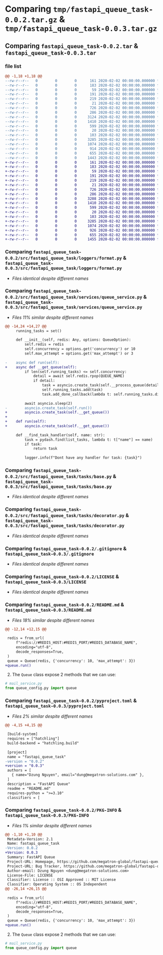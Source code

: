 # Comparing `tmp/fastapi_queue_task-0.0.2.tar.gz` & `tmp/fastapi_queue_task-0.0.3.tar.gz`

## Comparing `fastapi_queue_task-0.0.2.tar` & `fastapi_queue_task-0.0.3.tar`

### file list

```diff
@@ -1,18 +1,18 @@
--rw-r--r--   0        0        0      161 2020-02-02 00:00:00.000000 fastapi_queue_task-0.0.2/build_and_publish.sh
--rw-r--r--   0        0        0      183 2020-02-02 00:00:00.000000 fastapi_queue_task-0.0.2/build_and_test.sh
--rw-r--r--   0        0        0       59 2020-02-02 00:00:00.000000 fastapi_queue_task-0.0.2/requirements.txt
--rw-r--r--   0        0        0      191 2020-02-02 00:00:00.000000 fastapi_queue_task-0.0.2/tox.ini
--rw-r--r--   0        0        0      219 2020-02-02 00:00:00.000000 fastapi_queue_task-0.0.2/src/fastapi_queue_task/__init__.py
--rw-r--r--   0        0        0       21 2020-02-02 00:00:00.000000 fastapi_queue_task-0.0.2/src/fastapi_queue_task/constants/queue_constant.py
--rw-r--r--   0        0        0      726 2020-02-02 00:00:00.000000 fastapi_queue_task-0.0.2/src/fastapi_queue_task/loggers/format.py
--rw-r--r--   0        0        0      286 2020-02-02 00:00:00.000000 fastapi_queue_task-0.0.2/src/fastapi_queue_task/loggers/logger.py
--rw-r--r--   0        0        0     3124 2020-02-02 00:00:00.000000 fastapi_queue_task-0.0.2/src/fastapi_queue_task/services/queue_service.py
--rw-r--r--   0        0        0     1410 2020-02-02 00:00:00.000000 fastapi_queue_task-0.0.2/src/fastapi_queue_task/tasks/base.py
--rw-r--r--   0        0        0      599 2020-02-02 00:00:00.000000 fastapi_queue_task-0.0.2/src/fastapi_queue_task/tasks/decorator.py
--rw-r--r--   0        0        0       20 2020-02-02 00:00:00.000000 fastapi_queue_task-0.0.2/src/fastapi_queue_task/tasks/storage.py
--rw-r--r--   0        0        0      103 2020-02-02 00:00:00.000000 fastapi_queue_task-0.0.2/src/fastapi_queue_task/type_dicts/queue_option_type.py
--rw-r--r--   0        0        0     3285 2020-02-02 00:00:00.000000 fastapi_queue_task-0.0.2/.gitignore
--rw-r--r--   0        0        0     1074 2020-02-02 00:00:00.000000 fastapi_queue_task-0.0.2/LICENSE
--rw-r--r--   0        0        0      914 2020-02-02 00:00:00.000000 fastapi_queue_task-0.0.2/README.md
--rw-r--r--   0        0        0      655 2020-02-02 00:00:00.000000 fastapi_queue_task-0.0.2/pyproject.toml
--rw-r--r--   0        0        0     1443 2020-02-02 00:00:00.000000 fastapi_queue_task-0.0.2/PKG-INFO
+-rw-r--r--   0        0        0      161 2020-02-02 00:00:00.000000 fastapi_queue_task-0.0.3/build_and_publish.sh
+-rw-r--r--   0        0        0      183 2020-02-02 00:00:00.000000 fastapi_queue_task-0.0.3/build_and_test.sh
+-rw-r--r--   0        0        0       59 2020-02-02 00:00:00.000000 fastapi_queue_task-0.0.3/requirements.txt
+-rw-r--r--   0        0        0      191 2020-02-02 00:00:00.000000 fastapi_queue_task-0.0.3/tox.ini
+-rw-r--r--   0        0        0      219 2020-02-02 00:00:00.000000 fastapi_queue_task-0.0.3/src/fastapi_queue_task/__init__.py
+-rw-r--r--   0        0        0       21 2020-02-02 00:00:00.000000 fastapi_queue_task-0.0.3/src/fastapi_queue_task/constants/queue_constant.py
+-rw-r--r--   0        0        0      726 2020-02-02 00:00:00.000000 fastapi_queue_task-0.0.3/src/fastapi_queue_task/loggers/format.py
+-rw-r--r--   0        0        0      286 2020-02-02 00:00:00.000000 fastapi_queue_task-0.0.3/src/fastapi_queue_task/loggers/logger.py
+-rw-r--r--   0        0        0     3208 2020-02-02 00:00:00.000000 fastapi_queue_task-0.0.3/src/fastapi_queue_task/services/queue_service.py
+-rw-r--r--   0        0        0     1410 2020-02-02 00:00:00.000000 fastapi_queue_task-0.0.3/src/fastapi_queue_task/tasks/base.py
+-rw-r--r--   0        0        0      599 2020-02-02 00:00:00.000000 fastapi_queue_task-0.0.3/src/fastapi_queue_task/tasks/decorator.py
+-rw-r--r--   0        0        0       20 2020-02-02 00:00:00.000000 fastapi_queue_task-0.0.3/src/fastapi_queue_task/tasks/storage.py
+-rw-r--r--   0        0        0      103 2020-02-02 00:00:00.000000 fastapi_queue_task-0.0.3/src/fastapi_queue_task/type_dicts/queue_option_type.py
+-rw-r--r--   0        0        0     3285 2020-02-02 00:00:00.000000 fastapi_queue_task-0.0.3/.gitignore
+-rw-r--r--   0        0        0     1074 2020-02-02 00:00:00.000000 fastapi_queue_task-0.0.3/LICENSE
+-rw-r--r--   0        0        0      926 2020-02-02 00:00:00.000000 fastapi_queue_task-0.0.3/README.md
+-rw-r--r--   0        0        0      655 2020-02-02 00:00:00.000000 fastapi_queue_task-0.0.3/pyproject.toml
+-rw-r--r--   0        0        0     1455 2020-02-02 00:00:00.000000 fastapi_queue_task-0.0.3/PKG-INFO
```

### Comparing `fastapi_queue_task-0.0.2/src/fastapi_queue_task/loggers/format.py` & `fastapi_queue_task-0.0.3/src/fastapi_queue_task/loggers/format.py`

 * *Files identical despite different names*

### Comparing `fastapi_queue_task-0.0.2/src/fastapi_queue_task/services/queue_service.py` & `fastapi_queue_task-0.0.3/src/fastapi_queue_task/services/queue_service.py`

 * *Files 11% similar despite different names*

```diff
@@ -14,24 +14,27 @@
     running_tasks = set()
 
     def __init__(self, redis: Any, options: QueueOption):
         self.redis = redis
         self.concurrency = options.get('concurrency') or 10
         self.max_attempt = options.get('max_attempt') or 3
 
-    async def run(self):
+    async def __get_queue(self):
         if len(self.running_tasks) <= self.concurrency:
             detail = await self.redis.rpop(QUEUE_NAME)
             if detail:
                 task = asyncio.create_task(self.__process_queue(detail))
                 self.running_tasks.add(task)
                 task.add_done_callback(lambda t: self.running_tasks.discard(t))
 
         await asyncio.sleep(2)
-        asyncio.create_task(self.run())
+        asyncio.create_task(self.__get_queue())
+
+    def run(self):
+        asyncio.create_task(self.__get_queue())
 
     def __find_task_handler(self, name: str):
         task = pydash.find(list_tasks, lambda t: t["name"] == name)
         if task:
             return task
 
         logger.info(f"Dont have any handler for task: {task}")
```

### Comparing `fastapi_queue_task-0.0.2/src/fastapi_queue_task/tasks/base.py` & `fastapi_queue_task-0.0.3/src/fastapi_queue_task/tasks/base.py`

 * *Files identical despite different names*

### Comparing `fastapi_queue_task-0.0.2/src/fastapi_queue_task/tasks/decorator.py` & `fastapi_queue_task-0.0.3/src/fastapi_queue_task/tasks/decorator.py`

 * *Files identical despite different names*

### Comparing `fastapi_queue_task-0.0.2/.gitignore` & `fastapi_queue_task-0.0.3/.gitignore`

 * *Files identical despite different names*

### Comparing `fastapi_queue_task-0.0.2/LICENSE` & `fastapi_queue_task-0.0.3/LICENSE`

 * *Files identical despite different names*

### Comparing `fastapi_queue_task-0.0.2/README.md` & `fastapi_queue_task-0.0.3/README.md`

 * *Files 18% similar despite different names*

```diff
@@ -12,14 +12,15 @@
 
 redis = from_url(
     f"redis://#REDIS_HOST:#REDIS_PORT/#REDIS_DATABASE_NAME",
     encoding="utf-8",
     decode_responses=True,
 )
 queue = Queue(redis, {'concurrency': 10, 'max_attempt': 3})
+queue.run()
 ```
 
 2. The `Queue` class expose 2 methods that we can use:
 
 ```python
 # mail_service.py
 from queue_config.py import queue
```

### Comparing `fastapi_queue_task-0.0.2/pyproject.toml` & `fastapi_queue_task-0.0.3/pyproject.toml`

 * *Files 2% similar despite different names*

```diff
@@ -4,15 +4,15 @@
 
 [build-system]
 requires = ["hatchling"]
 build-backend = "hatchling.build"
 
 [project]
 name = "fastapi_queue_task"
-version = "0.0.2"
+version = "0.0.3"
 authors = [
   { name="Dzung Nguyen", email="dung@megatron-solutions.com" },
 ]
 description = "FastAPI Queue"
 readme = "README.md"
 requires-python = ">=3.10"
 classifiers = [
```

### Comparing `fastapi_queue_task-0.0.2/PKG-INFO` & `fastapi_queue_task-0.0.3/PKG-INFO`

 * *Files 1% similar despite different names*

```diff
@@ -1,10 +1,10 @@
 Metadata-Version: 2.1
 Name: fastapi_queue_task
-Version: 0.0.2
+Version: 0.0.3
 Summary: FastAPI Queue
 Project-URL: Homepage, https://github.com/megatron-global/fastapi-queue
 Project-URL: Bug Tracker, https://github.com/megatron-global/fastapi-queue/issues
 Author-email: Dzung Nguyen <dung@megatron-solutions.com>
 License-File: LICENSE
 Classifier: License :: OSI Approved :: MIT License
 Classifier: Operating System :: OS Independent
@@ -26,14 +26,15 @@
 
 redis = from_url(
     f"redis://#REDIS_HOST:#REDIS_PORT/#REDIS_DATABASE_NAME",
     encoding="utf-8",
     decode_responses=True,
 )
 queue = Queue(redis, {'concurrency': 10, 'max_attempt': 3})
+queue.run()
 ```
 
 2. The `Queue` class expose 2 methods that we can use:
 
 ```python
 # mail_service.py
 from queue_config.py import queue
```

